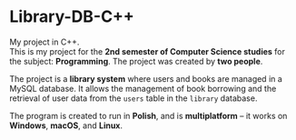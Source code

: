 # Library-DB-C++

My project in C++.  
This is my project for the **2nd semester of Computer Science studies** for the subject: **Programming**. The project was created by **two people**.

The project is a **library system** where users and books are managed in a MySQL database. It allows the management of book borrowing and the retrieval of user data from the `users` table in the `library` database.

The program is created to run in **Polish**, and is **multiplatform** – it works on **Windows**, **macOS**, and **Linux**.
